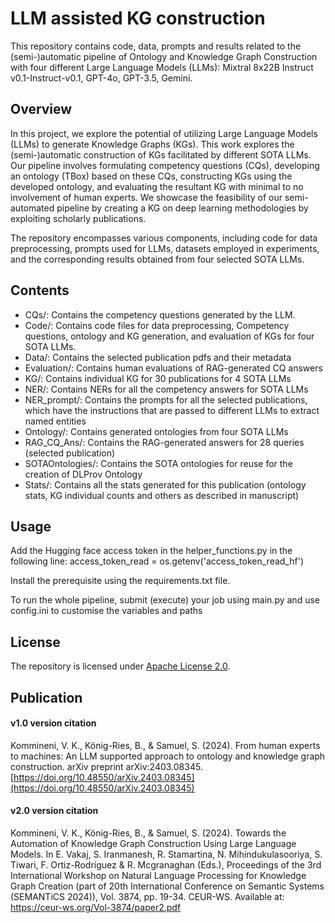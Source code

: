 # LLM assisted KG construction
This repository contains code, data, prompts and results related to the (semi-)automatic pipeline of Ontology and Knowledge Graph Construction with four different Large Language Models (LLMs): Mixtral 8x22B Instruct v0.1-Instruct-v0.1, GPT-4o, GPT-3.5, Gemini.

## Overview
In this project, we explore the potential of utilizing Large Language Models (LLMs) to generate Knowledge Graphs (KGs). This work explores the (semi-)automatic construction of KGs facilitated by different SOTA LLMs. Our pipeline involves formulating competency questions (CQs), developing an ontology (TBox) based on these CQs, constructing KGs using the developed ontology, and evaluating the resultant KG with minimal to no involvement of human experts. We showcase the feasibility of our semi-automated pipeline by creating a KG on deep learning methodologies by exploiting scholarly publications.

The repository encompasses various components, including code for data preprocessing, prompts used for LLMs, datasets employed in experiments, and the corresponding results obtained from four selected SOTA LLMs.

## Contents
* CQs/: Contains the competency questions generated by the LLM.
* Code/: Contains code files for data preprocessing, Competency questions, ontology and KG generation, and evaluation of KGs for four SOTA LLMs.
* Data/: Contains the selected publication pdfs and their metadata
* Evaluation/: Contains human evaluations of RAG-generated CQ answers
* KG/: Contains individual KG for 30 publications for 4 SOTA LLMs
* NER/: Contains NERs for all the competency answers for SOTA LLMs
* NER_prompt/: Contains the prompts for all the selected publications, which have the instructions that are passed to different LLMs to extract named entities
* Ontology/: Contains generated ontologies from four SOTA LLMs
* RAG_CQ_Ans/: Contains the RAG-generated answers for 28 queries (selected publication)
* SOTAOntologies/: Contains the SOTA ontologies for reuse for the creation of DLProv Ontology
* Stats/: Contains all the stats generated for this publication (ontology stats, KG individual counts and others as described in manuscript)

## Usage
Add the Hugging face access token in the helper_functions.py in the following line:
access_token_read = os.getenv('access_token_read_hf')  

Install the prerequisite using the requirements.txt file. 

To run the whole pipeline, submit (execute) your job using main.py and use config.ini to customise the variables and paths 

## License
The repository is licensed under [Apache License 2.0](https://www.apache.org/licenses/LICENSE-2.0).

## Publication
#### v1.0 version citation
Kommineni, V. K., König-Ries, B., & Samuel, S. (2024). From human experts to machines: An LLM supported approach to ontology and knowledge graph construction. arXiv preprint arXiv:2403.08345. 
[https://doi.org/10.48550/arXiv.2403.08345](https://doi.org/10.48550/arXiv.2403.08345)
#### v2.0 version citation
Kommineni, V. K., König-Ries, B., & Samuel, S. (2024). Towards the Automation of Knowledge Graph Construction Using Large Language Models. In E. Vakaj, S. Iranmanesh, R. Stamartina, N. Mihindukulasooriya, S. Tiwari, F. Ortiz-Rodríguez & R. Mcgranaghan (Eds.), Proceedings of the 3rd International Workshop on Natural Language Processing for Knowledge Graph Creation (part of 20th International Conference on Semantic Systems (SEMANTiCS 2024)), Vol. 3874, pp. 19-34. CEUR-WS. Available at: https://ceur-ws.org/Vol-3874/paper2.pdf
